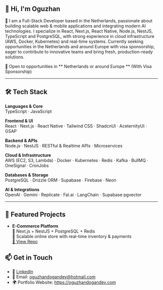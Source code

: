## 👋 Hi, I'm Oguzhan

🚀 I am a Full-Stack Developer based in the Netherlands, passionate about building scalable web & mobile applications and integrating modern AI technologies.
I specialize in React, Next.js, React Native, Node.js, NestJS, TypeScript and PostgreSQL, with strong experience in cloud infrastructure (AWS, Docker, Kubernetes) and real-time systems. Currently seeking opportunities in the Netherlands and around Europe with visa sponsorship, eager to contribute to innovative teams and bring fresh, production-ready solutions. 

🔎 Open to opportunities in ** Netherlands or around Europe ** (With Visa Sponsorship)  

---

## 🛠 Tech Stack

**Languages & Core**  
TypeScript · JavaScript  

**Frontend & UI**  
React · Next.js · React Native · Tailwind CSS · ShadcnUI · AceternityUI · GSAP  

**Backend & APIs**  
Node.js · NestJS · RESTful & Realtime APIs · Microservices  

**Cloud & Infrastructure**  
AWS (EC2, S3, Lambda) · Docker · Kubernetes · Redis · Kafka · BullMQ · OneSignal · CronJobs 

**Databases & Storage**  
PostgreSQL · Drizzle ORM · Supabase · Firebase · Neon  

**AI & Integrations**  
OpenAI · Gemini · Replicate · Fal.ai · LangChain · Supabase pgvector  

---

## 📌 Featured Projects

- **E-Commerce Platform**  
  🔹 Next.js + NestJS + PostgreSQL + Redis  
  🔹 Scalable online store with real-time inventory & payments  
  [🔗 View Repo](https://github.com/username/ecommerce-app)

## 📫 Get in Touch

- 💼 [LinkedIn](https://www.linkedin.com/in/oguzhandogandev/) 
- 📧 Email: oguzhandogandev@hotmail.com  
- 🌍 Portfolio Website: https://oguzhandogandev.com  
